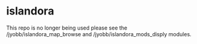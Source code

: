 islandora
=========

This repo is no longer being used please see the /jyobb/islandora_map_browse and /jyobb/islandora_mods_disply modules.
